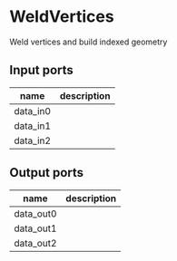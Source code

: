 
# WeldVertices
Weld vertices and build indexed geometry

## Input ports
|name|description|
|-|-|
|data_in0||
|data_in1||
|data_in2||



## Output ports
|name|description|
|-|-|
|data_out0||
|data_out1||
|data_out2||
